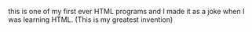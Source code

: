 this is one of my first ever HTML programs and I made it as a joke when I was learning HTML. (This is my greatest invention)
